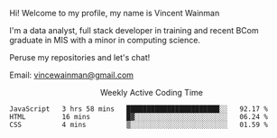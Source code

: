 Hi! Welcome to my profile, my name is Vincent Wainman

I'm a data analyst, full stack developer in training and recent BCom graduate in MIS with a minor in computing science. 

Peruse my repositories and let's chat!

Email: vincewainman@gmail.com

<p align="center"> Weekly Active Coding Time </p>
<!--START_SECTION:waka-->

```text
JavaScript   3 hrs 58 mins   ███████████████████████░░   92.17 %
HTML         16 mins         █▓░░░░░░░░░░░░░░░░░░░░░░░   06.24 %
CSS          4 mins          ▒░░░░░░░░░░░░░░░░░░░░░░░░   01.59 %
```

<!--END_SECTION:waka-->
